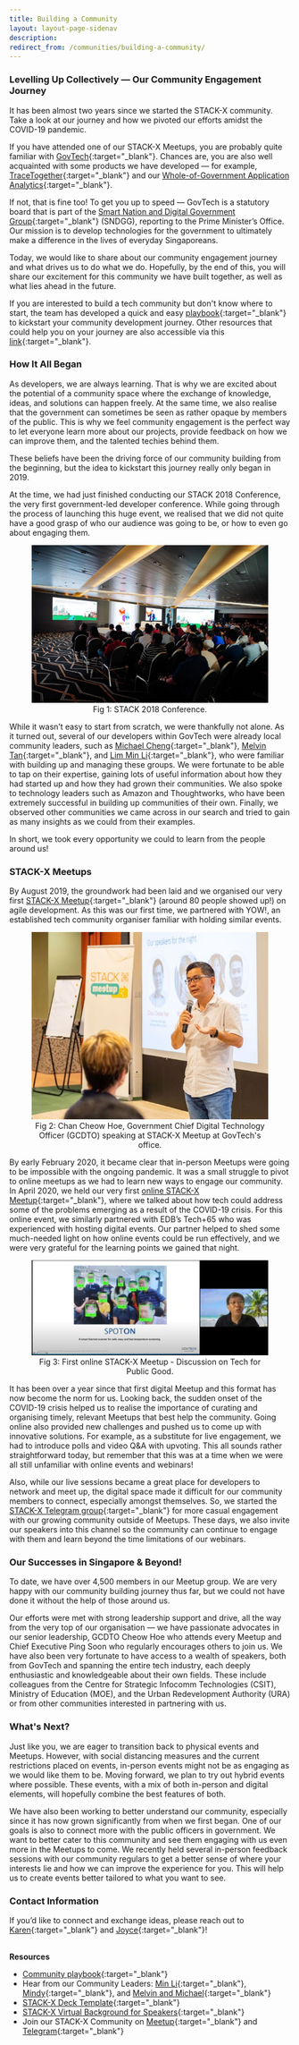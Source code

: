 ```yaml
---
title: Building a Community
layout: layout-page-sidenav
description:
redirect_from: /communities/building-a-community/
---
```


### Levelling Up Collectively — Our Community Engagement Journey

It has been almost two years since we started the STACK-X community. Take a look at our journey and how we pivoted our efforts amidst the COVID-19 pandemic.

If you have attended one of our STACK-X Meetups, you are probably quite familiar with [GovTech](https://www.tech.gov.sg/who-we-are/our-role/){:target="_blank"}. Chances are, you are also well acquainted with some products we have developed — for example, [TraceTogether](https://www.developer.tech.gov.sg/technologies/digital-solutions-to-address-covid-19/tracetogether){:target="_blank"} and our [Whole-of-Government Application Analytics](https://www.developer.tech.gov.sg/technologies/analytics/wogaa){:target="_blank"}.

If not, that is fine too! To get you up to speed — GovTech is a statutory board that is part of the [Smart Nation and Digital Government Group](https://www.tech.gov.sg/media/technews/govtech-joins-the-smart-nation-and-digital-government-group){:target="_blank"} (SNDGG), reporting to the Prime Minister’s Office. Our mission is to develop technologies for the government to ultimately make a difference in the lives of everyday Singaporeans.

Today, we would like to share about our community engagement journey and what drives us to do what we do. Hopefully, by the end of this, you will share our excitement for this community we have built together, as well as what lies ahead in the future.

If you are interested to build a tech community but don't know where to start, the team has developed a quick and easy [playbook](resources/community-playbook.pdf){:target="_blank"} to kickstart your community development journey. Other resources that could help you on your journey are also accessible via this [link](resources){:target="_blank"}.

### How It All Began

As developers, we are always learning. That is why we are excited about the potential of a community space where the exchange of knowledge, ideas, and solutions can happen freely. At the same time, we also realise that the government can sometimes be seen as rather opaque by members of the public. This is why we feel community engagement is the perfect way to let everyone learn more about our projects, provide feedback on how we can improve them, and the talented techies behind them.

These beliefs have been the driving force of our community building from the beginning, but the idea to kickstart this journey really only began in 2019.

At the time, we had just finished conducting our STACK 2018 Conference, the very first government-led developer conference. While going through the process of launching this huge event, we realised that we did not quite have a good grasp of who our audience was going to be, or how to even go about engaging them.

<figure style="text-align: center">
  <img
    src="/assets/img/stack-x-journey-stack-2018-conference.png"  
    alt="Fig 1: STACK 2018 Conference."
  />
  <figcaption>Fig 1: STACK 2018 Conference.</figcaption>
</figure>

While it wasn’t easy to start from scratch, we were thankfully not alone. As it turned out, several of our developers within GovTech were already local community leaders, such as [Michael Cheng](https://www.linkedin.com/in/miccheng/){:target="_blank"}, [Melvin Tan](https://www.linkedin.com/in/melvintansl/){:target="_blank"}, and [Lim Min Li](https://www.linkedin.com/in/mllim/){:target="_blank"}, who were familiar with building up and managing these groups. We were fortunate to be able to tap on their expertise, gaining lots of useful information about how they had started up and how they had grown their communities. We also spoke to technology leaders such as Amazon and Thoughtworks, who have been extremely successful in building up communities of their own. Finally, we observed other communities we came across in our search and tried to gain as many insights as we could from their examples.

In short, we took every opportunity we could to learn from the people around us!

### STACK-X Meetups

 By August 2019, the groundwork had been laid and we organised our very first [STACK-X Meetup](https://www.developer.tech.gov.sg/communities/stack-x-meetups/overview.html){:target="_blank"} (around 80 people showed up!) on agile development. As this was our first time, we partnered with YOW!, an established tech community organiser familiar with holding similar events.

<figure style="text-align: center">
  <img
    src="/assets/img/stack-x-journey-cheow-hoe.png"  
    alt="Fig 2: Chan Cheow Hoe, Government Chief Digital Technology Officer speaking at STACK-X Meetup at GovTech's office."
  />
  <figcaption>Fig 2: Chan Cheow Hoe, Government Chief Digital Technology Officer (GCDTO) speaking at STACK-X Meetup at GovTech's office.</figcaption>
</figure>

By early February 2020, it became clear that in-person Meetups were going to be impossible with the ongoing pandemic. It was a small struggle to pivot to online meetups as we had to learn new ways to engage our community. In April 2020, we held our very first [online STACK-X Meetup](https://www.developer.tech.gov.sg/communities/stack-x-meetups/past-webinars/){:target="_blank"}, where we talked about how tech could address some of the problems emerging as a result of the COVID-19 crisis. For this online event, we similarly partnered with EDB’s Tech+65 who was experienced with hosting digital events. Our partner helped to shed some much-needed light on how online events could be run effectively, and we were very grateful for the learning points we gained that night.

<figure style="text-align: center">
  <img
    src="/assets/img/stack-x-journey-tech-for-public-good.png"  
    alt="Fig 3: First online STACK-X Meetup - Discussion on Tech for Public Good."
  />
  <figcaption>Fig 3: First online STACK-X Meetup - Discussion on Tech for Public Good.</figcaption>
</figure>

It has been over a year since that first digital Meetup and this format has now become the norm for us. Looking back, the sudden onset of the COVID-19 crisis helped us to realise the importance of curating and organising timely, relevant Meetups that best help the community. Going online also provided new challenges and pushed us to come up with innovative solutions. For example, as a substitute for live engagement, we had to introduce polls and video Q&A with upvoting. This all sounds rather straightforward today, but remember that this was at a time when we were all still unfamiliar with online events and webinars!

Also, while our live sessions became a great place for developers to network and meet up, the digital space made it difficult for our community members to connect, especially amongst themselves. So, we started the [STACK-X Telegram group](https://go.gov.sg/stackxtelegram){:target="_blank"} for more casual engagement with our growing community outside of Meetups. These days, we also invite our speakers into this channel so the community can continue to engage with them and learn beyond the time limitations of our webinars.

### Our Successes in Singapore & Beyond!

To date, we have over 4,500 members in our Meetup group. We are very happy with our community building journey thus far, but we could not have done it without the help of those around us.

Our efforts were met with strong leadership support and drive, all the way from the very top of our organisation — we have passionate advocates in our senior leadership, GCDTO Cheow Hoe who attends every Meetup and Chief Executive Ping Soon who regularly encourages others to join us. We have also been very fortunate to have access to a wealth of speakers, both from GovTech and spanning the entire tech industry, each deeply enthusiastic and knowledgeable about their own fields. These include colleagues from the Centre for Strategic Infocomm Technologies (CSIT), Ministry of Education (MOE), and the Urban Redevelopment Authority (URA) or from other communities interested in partnering with us.

### What's Next?

Just like you, we are eager to transition back to physical events and Meetups. However, with social distancing measures and the current restrictions placed on events, in-person events might not be as engaging as we would like them to be. Moving forward, we plan to try out hybrid events where possible. These events, with a mix of both in-person and digital elements, will hopefully combine the best features of both.

We have also been working to better understand our community, especially since it has now grown significantly from when we first began. One of our goals is also to connect more with the public officers in government. We want to better cater to this community and see them engaging with us even more in the Meetups to come. We recently held several in-person feedback sessions with our community regulars to get a better sense of where your interests lie and how we can improve the experience for you. This will help us to create events better tailored to what you want to see.

### Contact Information

If you’d like to connect and exchange ideas, please reach out to [Karen](http://linkedin.com/in/karenktl){:target="_blank"} and [Joyce](http://linkedin.com/in/joyce-chng-3399951ba){:target="_blank"}!

<br/>**Resources**

- [Community playbook](resources/community_playbook.pdf){:target="_blank"}
- Hear from our Community Leaders: [Min Li](resources/interview-with-min-li){:target="_blank"}, [Mindy](resources/interview-with-mindy-lim){:target="_blank"}, and [Melvin and Michael](resources/interview-with-melvin-tan-and-michael-cheng){:target="_blank"}
- [STACK-X Deck Template](resources/STACK-X_deck_template_for_public_use.pptx){:target="_blank"}
- [STACK-X Virtual Background for Speakers](resources/STACK-X_virtual_backgrounds.zip){:target="_blank"}
- Join our STACK-X Community on [Meetup](https://www.meetup.com/stack-x-by-govtech-singapore){:target="_blank"} and [Telegram](https://go.gov.sg/stackxtelegram){:target="_blank"}
